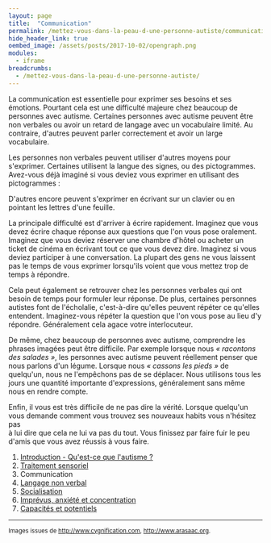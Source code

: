 ```yaml
---
layout: page
title:  "Communication"
permalink: /mettez-vous-dans-la-peau-d-une-personne-autiste/communication
hide_header_link: true
oembed_image: /assets/posts/2017-10-02/opengraph.png
modules:
  - iframe
breadcrumbs:
  - /mettez-vous-dans-la-peau-d-une-personne-autiste/
---
```


La communication est essentielle pour exprimer ses besoins et ses émotions. Pourtant cela est une difficulté majeure chez beaucoup de personnes avec autisme.
Certaines personnes avec autisme peuvent être non verbales ou avoir un retard de langage avec un vocabulaire limité. 
Au contraire, d'autres peuvent parler correctement et avoir un large vocabulaire.

Les personnes non verbales peuvent utiliser d'autres moyens pour s'exprimer.
Certaines utilisent la langue des signes, ou des pictogrammes. 
Avez-vous déjà imaginé si vous deviez vous exprimer en utilisant des pictogrammes&nbsp;:
<!-- écriture pictogrammes (pecs) -->
<div class="center">
<amp-iframe width="700" height="400" sandbox="allow-scripts" src="/html/pecs.html" scrolling="no">
 <amp-img layout="fill" src="{{ site.amp_img_cache_url }}/html/pecs.png" placeholder></amp-img>
</amp-iframe>
</div>

D'autres encore peuvent s'exprimer en écrivant sur un clavier ou en pointant les lettres d'une feuille.
<!-- écriture en cliquant sur les lettres -->
<div class="center">
<amp-iframe width="500" height="350" sandbox="allow-scripts" src="/html/writing.html" scrolling="no">
 <amp-img layout="fill" src="{{ site.amp_img_cache_url }}/html/writing.png" placeholder></amp-img>
</amp-iframe>
</div>

La principale difficulté est d'arriver à écrire rapidement. Imaginez que vous devez écrire chaque réponse aux questions que l'on vous pose oralement.
Imaginez que vous deviez réserver une chambre d'hôtel ou acheter un ticket de cinéma en écrivant tout ce que vous devez dire.
Imaginez si vous deviez participer à une conversation. La plupart des gens ne vous laissent pas le temps de vous exprimer lorsqu'ils voient que vous mettez trop de temps à répondre.

Cela peut également se retrouver chez les personnes verbales qui ont besoin de temps pour formuler leur réponse.
De plus, certaines personnes autistes font de l'écholalie, c'est-à-dire qu'elles peuvent répéter ce qu'elles entendent. Imaginez-vous
répéter la question que l'on vous pose au lieu d'y répondre. Généralement cela agace votre interlocuteur.

De même, chez beaucoup de personnes avec autisme, comprendre les phrases imagées peut être difficile.
Par exemple lorsque nous *«&nbsp;racontons des salades&nbsp;»*, les personnes avec autisme peuvent réellement penser que nous parlons d'un légume.
Lorsque nous *«&nbsp;cassons les pieds&nbsp;»* de quelqu'un, nous ne l'empêchons pas de se déplacer. Nous utilisons tous les jours une quantité
importante d'expressions, généralement sans même nous en rendre compte.

Enfin, il vous est très difficile de ne pas dire la vérité. Lorsque quelqu'un vous demande comment vous trouvez ses nouveaux habits vous n'hésitez pas  
à lui dire que cela ne lui va pas du tout.
Vous finissez par faire fuir le peu d'amis que vous avez réussis à vous faire.


<div class="highlight">
<ol>
 <li><a href="/mettez-vous-dans-la-peau-d-une-personne-autiste/qu-est-ce-que-l-autisme">Introduction - Qu'est-ce que l'autisme&nbsp;?</a></li>
 <li><a href="/mettez-vous-dans-la-peau-d-une-personne-autiste/traitement-sensoriel">Traitement sensoriel</a></li>
 <li>Communication</li>
 <li><a href="/mettez-vous-dans-la-peau-d-une-personne-autiste/langage-non-verbal">Langage non verbal</a></li>
 <li><a href="/mettez-vous-dans-la-peau-d-une-personne-autiste/socialisation">Socialisation</a></li>
 <li><a href="/mettez-vous-dans-la-peau-d-une-personne-autiste/imprevus-anxiete-concentration">Imprévus, anxiété et concentration</a></li>
 <li><a href="/mettez-vous-dans-la-peau-d-une-personne-autiste/capacites-et-potentiels">Capacités et potentiels</a></li>
</ol>
</div>

---
<small>Images issues de <a href="http://www.cygnification.com/" rel="nofollow">http://www.cygnification.com</a>, <a href="http://www.arasaac.org/" rel="nofollow">http://www.arasaac.org</a>.</small>


